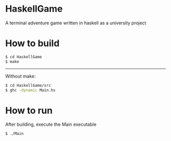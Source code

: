 # HaskellGame
A terminal adventure game written in haskell as a university project

# How to build
```sh
$ cd HaskellGame
$ make
```
---
Without make:

```sh
$ cd HaskellGame/src
$ ghc -dynamic Main.hs
```

# How to run
After building, execute the Main executable
```sh
$ ./Main
```
